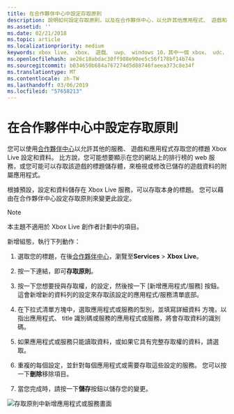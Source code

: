 ```yaml
---
title: 在合作夥伴中心中設定存取原則
description: 說明如何設定存取原則，以及在合作夥伴中心，以允許其他應用程式、 遊戲和服務存取的 Xbox Live 的設定。
ms.assetid: ''
ms.date: 02/21/2018
ms.topic: article
ms.localizationpriority: medium
keywords: xbox live、 xbox、 遊戲、 uwp、 windows 10，其中一個 xbox、 udc，通用的開發人員中心
ms.openlocfilehash: ae26c18abdac30ff988e90ee5c56f178bf14b74a
ms.sourcegitcommit: b034650b684a767274d5d88746faeea373c8e34f
ms.translationtype: MT
ms.contentlocale: zh-TW
ms.lasthandoff: 03/06/2019
ms.locfileid: "57658213"
---
```

# <a name="configure-access-policies-in-partner-center"></a>在合作夥伴中心中設定存取原則

您可以使用[合作夥伴中心](https://partner.microsoft.com/dashboard)以允許其他的服務、 遊戲和應用程式存取您的標題 Xbox Live 設定和資料。 比方說，您可能想要顯示在您的網站上的排行榜的 web 服務，或您可能可以存取該遊戲的標題儲存體，來檢視或修改已儲存的遊戲資料的附屬應用程式。

根據預設，設定和資料儲存在 Xbox Live 服務，可以存取本身的標題。 您可以藉由在合作夥伴中心設定存取原則來變更此設定。

> [!NOTE]
> 本主題不適用於 Xbox Live 創作者計劃中的項目。

新增組態，執行下列動作：

1. 選取您的標題，在後[合作夥伴中心](https://partner.microsoft.com/dashboard)，瀏覽至**Services** > **Xbox Live**。

2. 按一下連結，即可**存取原則**。

3. 按一下您想要授與存取權，的設定，然後按一下 [新增應用程式/服務] 按鈕。 這會新增新的資料列的設定來存取該設定的應用程式/服務清單底部。

4. 在下拉式清單方塊中，選取應用程式或服務的型別，並填寫詳細資料 方塊，以指出應用程式、 title 識別碼或服務的應用程式或服務，將會存取資料的識別碼。

5. 如果應用程式或服務只能讀取資料，或如果它具有完整存取權的資料，請選取。

6. 重複的每個設定，並針對每個應用程式或需要存取這些設定的服務。 您可以按一下**刪除**移除項目。

7. 當您完成時，請按一下**儲存**按鈕以儲存您的變更。

![存取原則中新增應用程式或服務畫面](../../images/dev-center/data-sharing-2.png)
